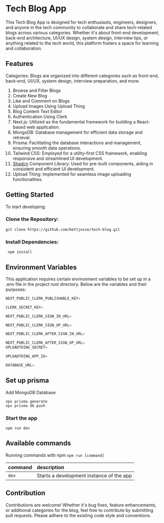 # Tech Blog App

This Tech Blog App is designed for tech enthusiasts, engineers, designers, and anyone in the tech community to collaborate and share tech-related blogs across various categories. Whether it's about front-end development, back-end architecture, UI/UX design, system design, interview tips, or anything related to the tech world, this platform fosters a space for learning and collaboration.

## Features

Categories: Blogs are organized into different categories such as front-end, back-end, UI/UX, system design, interview preparation, and more.


1. Browse and Filter Blogs
2. Create New Blog
3. Like and Comment on Blogs
4. Upload Images Using Upload Thing
5. Blog Content Text Editor
6. Authentication Using Clerk
7. Next.js: Utilized as the fundamental framework for building a React-based web application.
8. MongoDB: Database management for efficient data storage and retrieval.
9. Prisma: Facilitating the database interactions and management, ensuring smooth data operations.
10. Tailwind CSS: Employed for a utility-first CSS framework, enabling responsive and streamlined UI development.
11. [Shadcn](https://ui.shadcn.com/) Component Library: Used for pre-built components, aiding in consistent and efficient UI development.
12. Upload Thing: Implemented for seamless image uploading functionalities.




## Getting Started

To start developing:

### Clone the Repository:
```shell
git clone https://github.com/bettjesse/tech-blog.git
 ```

### Install Dependencies:
```shell
 npm install 
```






## Environment Variables
This application requires certain environment variables to be set up in a .env file in the project root directory. Below are the variables and their purposes:




```js
NEXT_PUBLIC_CLERK_PUBLISHABLE_KEY=

CLERK_SECRET_KEY=

NEXT_PUBLIC_CLERK_SIGN_IN_URL=

NEXT_PUBLIC_CLERK_SIGN_UP_URL=

NEXT_PUBLIC_CLERK_AFTER_SIGN_IN_URL=

NEXT_PUBLIC_CLERK_AFTER_SIGN_UP_URL=
UPLOADTHING_SECRET=

UPLOADTHING_APP_ID=

DATABASE_URL=
```

## Set up prisma

Add MongoDB Database

```shell
npx prisma generate
npx prisma db push

```
### Start the app

```shell
npm run dev
```

## Available commands

Running commands with npm `npm run [command]`

| command         | description                              |
| :-------------- | :--------------------------------------- |
| `dev`           | Starts a development instance of the app |









## Contribution

Contributions are welcome! Whether it's bug fixes, feature enhancements, or additional categories for the blog, feel free to contribute by submitting pull requests. Please adhere to the existing code style and conventions.
  
